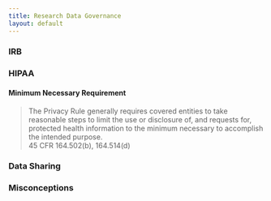 ```yaml
---
title: Research Data Governance
layout: default
---
```


### IRB

### HIPAA

#### Minimum Necessary Requirement 
>The Privacy Rule generally requires covered entities to take reasonable steps to limit the use or disclosure of, and requests for, protected health information to the minimum necessary to accomplish the intended purpose.
><br>45 CFR 164.502(b), 164.514(d) 

### Data Sharing

### Misconceptions
